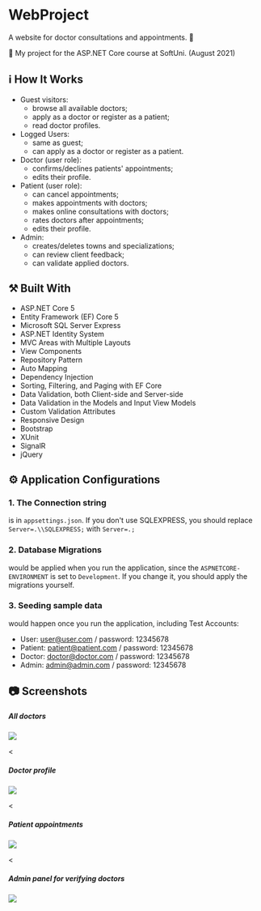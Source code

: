 # WebProject

A website for doctor consultations and appointments.  :calendar:

:dart:  My project for the ASP.NET Core course at SoftUni. (August 2021) 



## :information_source: How It Works

- Guest visitors: 
  - browse all available doctors;
  - apply as a doctor or register as a patient;
  - read doctor profiles.
- Logged Users:
  - same as guest;
  - can apply as a doctor or register as a patient.
- Doctor (user role):
  - confirms/declines patients' appointments; 
  - edits their profile.
- Patient (user role):
  - can cancel appointments;
  - makes appointments with doctors;
  - makes online consultations with doctors;
  - rates doctors after appointments;
  - edits their profile.
- Admin:
  - creates/deletes towns and specializations; 
  - can review client feedback;
  - can validate applied doctors.

## :hammer_and_pick: Built With

- ASP.NET Core 5
- Entity Framework (EF) Core 5
- Microsoft SQL Server Express
- ASP.NET Identity System
- MVC Areas with Multiple Layouts
- View Components
- Repository Pattern
- Auto Мapping
- Dependency Injection
- Sorting, Filtering, and Paging with EF Core
- Data Validation, both Client-side and Server-side
- Data Validation in the Models and Input View Models
- Custom Validation Attributes
- Responsive Design
- Bootstrap
- XUnit
- SignalR
- jQuery

## :gear: Application Configurations

### 1. The Connection string 
is in `appsettings.json`. If you don't use SQLEXPRESS, you should replace `Server=.\\SQLEXPRESS;` with `Server=.;`

### 2. Database Migrations 
would be applied when you run the application, since the `ASPNETCORE-ENVIRONMENT` is set to `Development`. If you change it, you should apply the migrations yourself.

### 3. Seeding sample data
would happen once you run the application, including Test Accounts:
  - User: user@user.com / password: 12345678
  - Patient: patient@patient.com / password: 12345678
  - Doctor: doctor@doctor.com / password: 12345678
  - Admin: admin@admin.com / password: 12345678
 
 
## :camera: Screenshots

<h5>All doctors</h5>
<img src="https://github.com/kostadinM29/WebProject/images/all-doctors.png/>

<<h5>Doctor appointments</h5>
<img src="https://github.com/kostadinM29/WebProject/images/doctor-appointments.png"/>

<<h5>Doctor profile</h5>
<img src="https://github.com/kostadinM29/WebProject/images/doctor-profile.png"/>

<<h5>Patient appointments</h5>
<img src="https://github.com/kostadinM29/WebProject/images/patient-appointments.png"/>

<<h5>Admin panel for verifying doctors</h5>
<img src="https://github.com/kostadinM29/WebProject/images/applied-doctors.png"/>